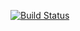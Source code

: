 [![Build Status](https://drone.lukasmrtvy.cz/api/badges/lukasmrtvy/test/status.svg)](https://drone.lukasmrtvy.cz/lukasmrtvy/test)
